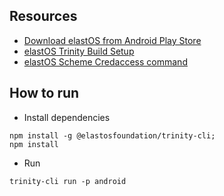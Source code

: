 ## Resources
- [Download elastOS from Android Play Store](https://play.google.com/store/apps/details?id=org.elastos.trinity.runtime)
- [elastOS Trinity Build Setup](https://developer.elastos.org/build/elastos/setup/environment_setup/)
- [elastOS Scheme Credaccess command](https://developer.elastos.org/build/elastos_scheme/#access-credentials-command)

## How to run
- Install dependencies
```
npm install -g @elastosfoundation/trinity-cli;
npm install
```
- Run
```
trinity-cli run -p android
```

